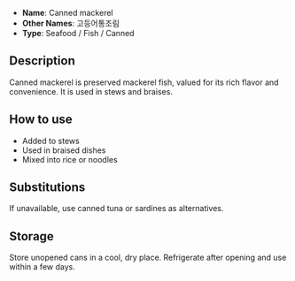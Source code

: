 - **Name**: Canned mackerel
- **Other Names**: 고등어통조림
- **Type**: Seafood / Fish / Canned

## Description

Canned mackerel is preserved mackerel fish, valued for its rich flavor and convenience. It is used in stews and braises.

## How to use

- Added to stews
- Used in braised dishes
- Mixed into rice or noodles

## Substitutions

If unavailable, use canned tuna or sardines as alternatives.

## Storage

Store unopened cans in a cool, dry place. Refrigerate after opening and use within a few days. 